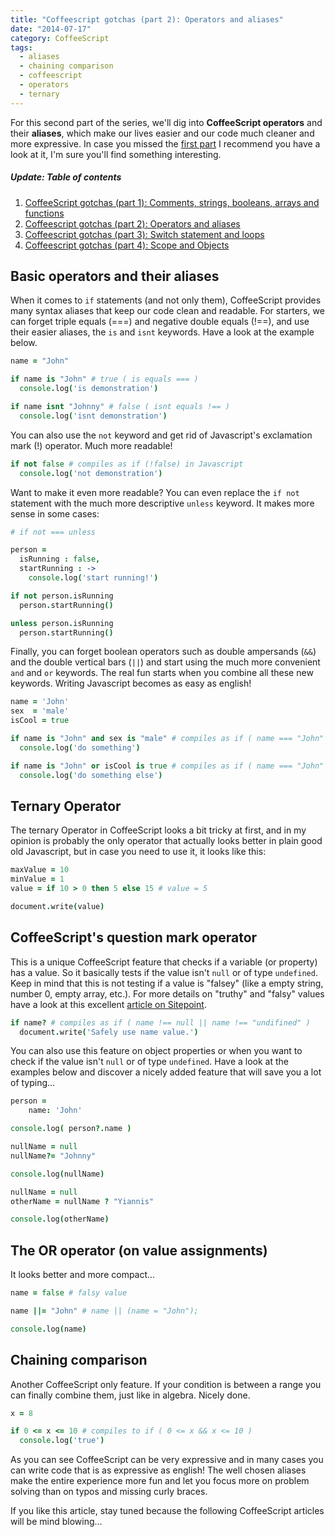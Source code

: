 ```yaml
---
title: "Coffeescript gotchas (part 2): Operators and aliases"
date: "2014-07-17"
category: CoffeeScript
tags:
  - aliases
  - chaining comparison
  - coffeescript
  - operators
  - ternary
---
```


For this second part of the series, we'll dig into **CoffeeScript operators** and their **aliases**, which make our lives easier and our code much cleaner and more expressive. In case you missed the [first part](/blog/coffeescript/coffeescript-gotchas-part-1-comments-strings-booleans-arrays-and-functions/ "CoffeeScript gotchas (part 1): Comments, strings, booleans, arrays and functions") I recommend you have a look at it, I'm sure you'll find something interesting.

##### Update: Table of contents

1. [CoffeeScript gotchas (part 1): Comments, strings, booleans, arrays and functions](/blog/coffeescript/coffeescript-gotchas-part-1-comments-strings-booleans-arrays-and-functions/)
2. [Coffeescript gotchas (part 2): Operators and aliases](/blog/coffeescript/coffeescript-gotchas-part-2-operators-and-aliases/)
3. [Coffeescript gotchas (part 3): Switch statement and loops](/blog/coffeescript/coffeescript-gotchas-part-3-switch-statement-and-loops/)
4. [Coffeescript gotchas (part 4): Scope and Objects](/blog/coffeescript/coffeescript-gotchas-part-4-scope-and-objects/)

## Basic operators and their aliases

When it comes to `if` statements (and not only them), CoffeeScript provides many syntax aliases that keep our code clean and readable. For starters, we can forget triple equals (===) and negative double equals (!==), and use their easier aliases, the `is` and `isnt` keywords. Have a look at the example below.

```coffee
name = "John"

if name is "John" # true ( is equals === )
  console.log('is demonstration')

if name isnt "Johnny" # false ( isnt equals !== )
  console.log('isnt demonstration')
```

You can also use the `not` keyword and get rid of Javascript's exclamation mark (!) operator. Much more readable!

```coffee
if not false # compiles as if (!false) in Javascript
  console.log('not demonstration')
```

Want to make it even more readable? You can even replace the `if not` statement with the much more descriptive `unless` keyword. It makes more sense in some cases:

```coffee
# if not === unless

person =
  isRunning : false,
  startRunning : ->
  	console.log('start running!')

if not person.isRunning
  person.startRunning()

unless person.isRunning
  person.startRunning()
```

Finally, you can forget boolean operators such as double ampersands (`&&`) and the double vertical bars (`||`) and start using the much more convenient `and` and `or` keywords. The real fun starts when you combine all these new keywords. Writing Javascript becomes as easy as english!

```coffee
name = 'John'
sex  = 'male'
isCool = true

if name is "John" and sex is "male" # compiles as if ( name === "John" && sex === "male" )
  console.log('do something')

if name is "John" or isCool is true # compiles as if ( name === "John" || isCool === true )
  console.log('do something else')
```

## Ternary Operator

The ternary Operator in CoffeeScript looks a bit tricky at first, and in my opinion is probably the only operator that actually looks better in plain good old Javascript, but in case you need to use it, it looks like this:

```coffee
maxValue = 10
minValue = 1
value = if 10 > 0 then 5 else 15 # value = 5

document.write(value)
```

## CoffeeScript's question mark operator

This is a unique CoffeeScript feature that checks if a variable (or property) has a value. So it basically tests if the value isn't `null` or of type `undefined`. Keep in mind that this is not testing if a value is "falsey" (like a empty string, number 0, empty array, etc.). For more details on "truthy" and "falsy" values have a look at this excellent [article on Sitepoint](http://www.sitepoint.com/javascript-truthy-falsy/ "Truthy and Falsy: When All is Not Equal in JavaScript").

```coffee
if name? # compiles as if ( name !== null || name !== "undifined" )
  document.write('Safely use name value.')
```

You can also use this feature on object properties or when you want to check if the value isn't `null` or of type `undefined`. Have a look at the examples below and discover a nicely added feature that will save you a lot of typing...

```coffee
person =
	name: 'John'

console.log( person?.name )

nullName = null
nullName?= "Johnny"

console.log(nullName)

nullName = null
otherName = nullName ? "Yiannis"

console.log(otherName)
```

## The OR operator (on value assignments)

It looks better and more compact...

```coffee
name = false # falsy value

name ||= "John" # name || (name = "John");

console.log(name)
```

## Chaining comparison

Another CoffeeScript only feature. If your condition is between a range you can finally combine them, just like in algebra. Nicely done.

```coffee
x = 8

if 0 <= x <= 10 # compiles to if ( 0 <= x && x <= 10 )
  console.log('true')
```

As you can see CoffeeScript can be very expressive and in many cases you can write code that is as expressive as english! The well chosen aliases make the entire experience more fun and let you focus more on problem solving than on typos and missing curly braces.

If you like this article, stay tuned because the following CoffeeScript articles will be mind blowing...
